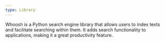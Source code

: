 ```yaml
---
type: Library
---
```


Whoosh is a Python search engine library that allows users to index texts and facilitate searching within them. It adds search functionality to applications, making it a great productivity feature.